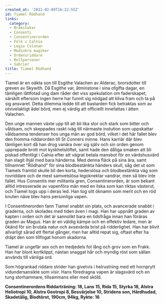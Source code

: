 ```yaml
---
created_at: '2011-02-09T16:22:55Z'
id: Tiamel Rödhand
links:
  category:
  - Bråkstakar
  - Consenti
  - Consentinerorden
  - Folk i Calnia
  - Legio Colonan
  - Mediokra magiker
  - Ordensriddare
  - Rollpersoner
  - Sabrier
title: Tiamel Rödhand
---
```


Tiamel är en oäkta son till Esgithe Valachen av Alderac, brorsdotter till greven av Skywith. Då
Esgithe var, åtminstone i sina ofgifta dagar, en tämligen lättfotad ung dam råder det viss
spekulation om faderskapet, särskilt eftersom ingen herre har funnit sig nödgad att kliva fram och
ta på sig ansvaret. Detta dilemma ledde till att bastarden fick betraktas som av otvivelaktigt ädel
börd, men ej värdig att officiellt innefattas i ätten Valachen.

Den unge mannen växte upp till att bli lika stor och stark som bitter och våldsam, och skeppades
raskt iväg till närmaste instution som uppskattar våldsamma tendenser hos unga män av god börd,
vilket i det här fallet blev den fromma riddarorden till St Conners minne. Hans karriär där blev
tämligen kort då han drog vanära över sig själv och sin orden genom upprepade brott mot
kyskhetslöftet, samt hade den dåliga smaken att bli piskad offentligt i Calnia efter att vägrat
betala mansbot för en värdshusvärd han slagit ihjäl med bara händerna. Med denna fläck på sina ära,
samt tillnamnet "Rödhand" för sina blodbestänkta händers skull, såg det ut som Tiamels framtid
skulle bli den korta, hederslösa och blodbestänkta väg som rovriddare och de mest samvetslösa
legoknektar vandrar, men så blev inte fallet. Hus Consentis mer militanta gren, Consentinerorden, är
som bekant alltid intresserade av vapenföra män med en ilska som kan riktas västerut, och Tiamel
togs upp i deras led. Han tog sitt öknamn som merit och en röd knuten näve blev hans personliga
vapen.

I Consentinerorden fann Tiamel snabbt sin plats, och avancerade snabbt i graderna, och skolades med
tiden även i magi. Han har uppnått graden av kapten i orden och det är sannolikt bara en tidsfråga
innan han föräras graden av Magus. Han är en väldig kämpe och en effektiv ledare, men är ökänd för
sin brutala natur och avsevärda brist på ridderlighet. Han har blivit allvarligt sårad ett flertal
gånger, men har alltid repat sig, oftast efter ha dräpt den som tillfogat honom skadorna.

Tiamel är ungefär sex och en tredjedels fot lång och grov som en Frakk. Han har blont kortklippt,
nästan snaggat hår och myndig röst som sällan används till vänliga ord.

Som högrankad riddare strider han givetvis i helrustning med ett hornprytt vidundersansikte som
visir. Hans föredragna vapen är slagsvärd och en tung storhammare, tillsammans eller med sköld.

**Consentinerordens Riddarträning: 18, Lans 15, Rida 15, Styrka 18, Alstra Heliotropi 10, Alstra
Geotropi 8, Besvärjelse 10, Stridens son, Hårdhudad, Skadetålig, Blodtörst, 190cm, 94kg, Rykte: 16**